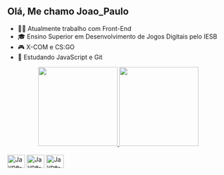 ## Olá, Me chamo Joao_Paulo

- 🐱‍👤 Atualmente trabalho com Front-End
- 🎓 Ensino Superior em Desenvolvimento de Jogos Digitais pelo IESB 
- 🎮 X-COM e CS:GO
- 🎒 Estudando JavaScript e Git

<div align="center">
  <a href="https://github.com/jaype10">
  <img height="180em" src="https://github-readme-stats.vercel.app/api?username=jaype10&show_icons=true&theme=dark&include_all_commits=true&count_private=true"/>
  <img height="180em" src="https://github-readme-stats.vercel.app/api/top-langs/?username=jaype10&layout=compact&langs_count=7&theme=dark"/>
</div>

<div style="display: inline-block"><br>
  <img align="center" alt="Jaype-csharp" height="30" width="40" src="https://cdn.jsdelivr.net/gh/devicons/devicon/icons/csharp/csharp-original.svg" />
  <img align="center" alt="Jaype-HTML" height="30" width="40" src="https://cdn.jsdelivr.net/gh/devicons/devicon/icons/html5/html5-original.svg" />
  <img align="center" alt="Jaype-CSS" height="30" width="40" src="https://cdn.jsdelivr.net/gh/devicons/devicon/icons/css3/css3-original.svg" />
  </div>
  
  ##
  
  <div>
    <a href="https://www.facebook.com/joaopaulo.mendes.5249" target="_blank"><img="https://img.shields.io/badge/Facebook-1877F2?style=for-the-badge&logo=facebook&logoColor=white" target="_blank"></a>
    <a href="https://www.linkedin.com/in/jo%C3%A3o-paulo-mendes-05501215b/" target="_blank"><img="https://img.shields.io/badge/LinkedIn-0077B5?style=for-the-badge&logo=linkedin&logoColor=white" target="_blank"></a>
  </div>
